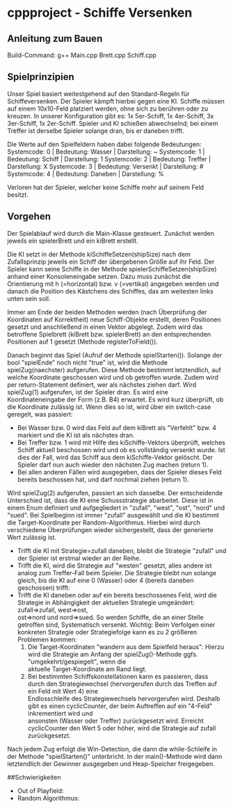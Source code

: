 # cppproject - Schiffe Versenken

## Anleitung zum Bauen
Build-Command: g++ Main.cpp Brett.cpp Schiff.cpp

## Spielprinzipien
Unser Spiel basiert weitestgehend auf den Standard-Regeln für Schiffeversenken. 
Der Spieler kämpft hierbei gegen eine KI.
Schiffe müssen auf einem 10x10-Feld platziert werden, ohne sich zu berühren oder zu kreuzen.
In unserer Konfiguration gibt es: 1x 5er-Schiff, 1x 4er-Schiff, 3x 3er-Schiff, 1x 2er-Schiff.
Spieler und KI schießen abwechselnd; bei einem Treffer ist derselbe Spieler solange dran, bis er daneben trifft. 

Die Werte auf den Spielfeldern haben dabei folgende Bedeutungen:
Systemcode: 0 | Bedeutung: Wasser     | Darstellung: ~
Systemcode: 1 | Bedeutung: Schiff     | Darstellung: 1
Systemcode: 2 | Bedeutung: Treffer    | Darstellung: X
Systemcode: 3 | Bedeutung: Versenkt   | Darstellung: #
Systemcode: 4 | Bedeutung: Daneben    | Darstellung: %

Verloren hat der Spieler, welcher keine Schiffe mehr auf seinem Feld besitzt.


## Vorgehen
Der Spielablauf wird durch die Main-Klasse gesteuert. 
Zunächst werden jeweils ein spielerBrett und ein kiBrett erstellt.

Die KI setzt in der Methode kiSchiffeSetzen(shipSize) nach dem Zufallsprinzip jeweils ein Schiff der übergebenen Größe auf ihr Feld.
Der Spieler kann seine Schiffe in der Methode spielerSchiffeSetzen(shipSize) anhand einer Konsoleneingabe setzen. Dazu muss zunächst
die Orientierung mit h (=horizontal) bzw. v (=vertikal) angegeben werden und danach die Position des Kästchens des Schiffes, das am weitesten links unten sein soll.

Immer am Ende der beiden Methoden werden (nach Überprüfung der Koordinaten auf Korrektheit) neue Schiff-Objekte erstellt, deren Positionen gesetzt und anschließend in einen Vektor abgelegt. Zudem wird das betroffene Spielbrett (kiBrett bzw. spielerBrett) an den entsprechenden Positionen auf 1 gesetzt (Methode registerToField()).

Danach beginnt das Spiel (Aufruf der Methode spielStarten()). Solange der bool "spielEnde" noch nicht "true" ist, wird die Methode spielZug(naechster) aufgerufen.
Diese Methode bestimmt letztendlich, auf welche Koordinate geschossen wird und ob getroffen wurde. Zudem wird per return-Statement definiert, wer als nächstes ziehen darf. 
Wird spielZug(1) aufgerufen, ist der Spieler dran. Es wird eine Koordinateneingabe der Form <Zeile><Spalte> (z.B. B4) erwartet. Es wird kurz überprüft, ob die Koordinate zulässig ist. Wenn dies so ist, wird über ein switch-case geregelt, was passiert: 
  - Bei Wasser bzw. 0 wird das Feld auf dem kiBrett als "Verfehlt" bzw. 4 markiert und die KI ist als nächstes dran.
  - Bei Treffer bzw. 1 wird mit Hilfe des kiSchiffe-Vektors überprüft, welches Schiff aktuell beschossen wird und ob es vollständig versenkt wurde. Ist dies der Fall,     wird das Schiff aus dem kiSchiffe-Vektor gelöscht. Der Spieler darf nun auch wieder den nächsten Zug machen (return 1).
  - Bei allen anderen Fällen wird ausgegeben, dass der Spieler dieses Feld bereits beschossen hat, und darf nochmal ziehen (return 1).
  
Wird spielZug(2) aufgerufen, passiert an sich dasselbe. Der entscheidende Unterschied ist, dass die KI eine Schussstrategie abarbeitet. Diese ist in einem Enum definiert und aufgegliedert in "zufall", "west", "ost", "nord" und "sued". Bei Spielbeginn ist immer "zufall" ausgewählt und die KI bestimmt die Target-Koordinate per Random-Algorithmus. Hierbei wird durch verschiedene Überprüfungen wieder sichergestellt, dass der generierte Wert zulässig ist. 
- Trifft die KI mit Strategie=zufall daneben, bleibt die Strategie "zufall" und der Spieler ist erstmal wieder an der Reihe. 
- Trifft die KI, wird die Strategie auf "westen" gesetzt, alles andere ist analog zum Treffer-Fall beim Spieler. Die Strategie bleibt nun solange gleich, bis die KI      auf eine 0 (Wasser) oder 4 (bereits daneben geschossen) trifft:
- Trifft die KI daneben oder auf ein bereits beschossenes Feld, wird die Strategie in Abhängigkeit der aktuellen Strategie umgeändert: zufall=>zufall, west=>ost,   
  ost=>nord und nord=>sued. So werden Schiffe, die an einer Stelle getroffen sind, Systematisch versenkt.
Wichtig: Beim Verfolgen einer konkreten Strategie oder Strategiefolge kann es zu 2 größeren Problemen kommen:
  1. Die Target-Koordinaten "wandern aus dem Spielfeld heraus": Hierzu wird die Strategie am Anfang der spielZug()-Methode ggfs. "umgekehrt/gespiegelt", wenn die   
     aktuelle Target-Koordinate am Rand liegt.
  2. Bei bestimmten Schiffskonstellationen kann es passieren, dass durch den Strategiewechsel (hervorgerufen durch das Treffen auf ein Feld mit Wert 4) eine  
     Endlosschleife des Strategiewechsels hervorgerufen wird. Deshalb gibt es einen cyclicCounter, der beim Auftreffen auf ein "4-Feld" inkrementiert wird und  
     ansonsten (Wasser oder Treffer) zurückgesetzt wird. Erreicht cyclicCounter den Wert 5 oder höher, wird die Strategie auf zufall zurückgesetzt.
  
Nach jedem Zug erfolgt die Win-Detection, die dann die while-Schleife in der Methode "spielStarten()" unterbricht. 
In der main()-Methode wird dann letztendlich der Gewinner ausgegeben und Heap-Speicher freigegeben.

##Schwierigkeiten
- Out of Playfield:
- Random Algorithmus: 


